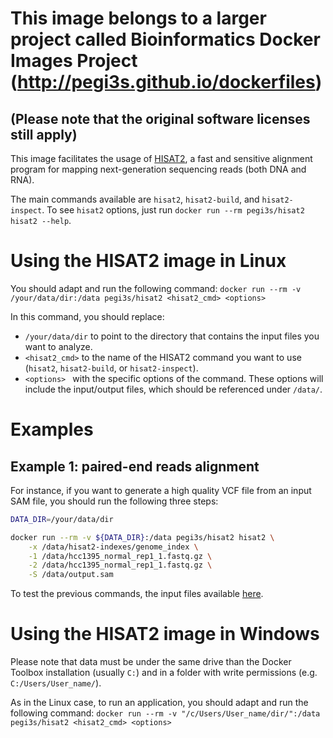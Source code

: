 # This image belongs to a larger project called Bioinformatics Docker Images Project (http://pegi3s.github.io/dockerfiles)
## (Please note that the original software licenses still apply)

This image facilitates the usage of [HISAT2](https://daehwankimlab.github.io/hisat2/), a fast and sensitive alignment program for mapping next-generation sequencing reads (both DNA and RNA).

The main commands available are `hisat2`, `hisat2-build`, and `hisat2-inspect`. To see `hisat2` options, just run `docker run --rm pegi3s/hisat2 hisat2 --help`.

# Using the HISAT2 image in Linux

You should adapt and run the following command: `docker run --rm -v /your/data/dir:/data pegi3s/hisat2 <hisat2_cmd> <options>`

In this command, you should replace:

- `/your/data/dir` to point to the directory that contains the input files you want to analyze.
- `<hisat2_cmd>` to the name of the HISAT2 command you want to use (`hisat2`, `hisat2-build`, or `hisat2-inspect`).
- `<options> ` with the specific options of the command. These options will include the input/output files, which should be referenced under `/data/`.

# Examples

## Example 1: paired-end reads alignment

For instance, if you want to generate a high quality VCF file from an input SAM file, you should run the following three steps: 

```bash
DATA_DIR=/your/data/dir

docker run --rm -v ${DATA_DIR}:/data pegi3s/hisat2 hisat2 \
    -x /data/hisat2-indexes/genome_index \
    -1 /data/hcc1395_normal_rep1_1.fastq.gz \
    -2 /data/hcc1395_normal_rep1_1.fastq.gz \
    -S /data/output.sam
```

To test the previous commands, the input files available [here](http://evolution6.i3s.up.pt/static/pegi3s/dockerfiles/input_test_data/test-data-hisat2.zip).

# Using the HISAT2 image in Windows

Please note that data must be under the same drive than the Docker Toolbox installation (usually `C:`) and in a folder with write permissions (e.g. `C:/Users/User_name/`).

As in the Linux case, to run an application, you should adapt and run the following command: `docker run --rm -v "/c/Users/User_name/dir/":/data pegi3s/hisat2 <hisat2_cmd> <options>`
